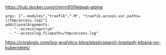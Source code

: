https://hub.docker.com/r/mrnr91/filebeat-alpine

```
args: ["--modules","traefik","-M", "traefik.access.var.paths=[/tmp/access.log]"]
additionalArguments:
  - "--accesslog=true"
  - "--accesslog.filepath=/tmp/access.log"

```

https://coralogix.com/log-analytics-blog/elasticsearch-logstash-kibana-on-kubernetes/
